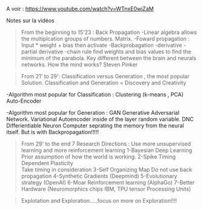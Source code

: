 A voir : https://www.youtube.com/watch?v=WTnxE0wjZaM

Notes sur la vidéos 

> From the beginning to 15'23 : Back Propagation 
-Linear algebra allows the multiplcation groups of numbers. Matrix. 
-Foward propagation : Input * weight + bias then activate 
-Backprobagation 
	-derivative 
	-partial derivative 
	-chain rule 
find weights and bias values to find the minimum of the parabola. 
Key different between the brain and neurals networks. How the mind works? Steven Pinker 


> From 21' to 29': Classification versus Generation , the most popular Solution. 
Classification and Generation = Discovery and Creativity 

-Algorithm most popular for Classification : 
Clustering (k-means , PCA) 
Auto-Encoder 

-Algorithm most popular for Generation : 
GAN Generative Adversarial Network.
Variational Autoencoder inside of the layer random variable. 
DNC Differientiable Neuron Computer seprating the memory from the neural itself. But is with Backpropagation!!!!!

> From 29' to the end 
7 Research Directions : 
Use more unsupervised learning and more reinforcement learning 
1-Bayesian Deep Learning
Prior assumption of how the world is working. 
2-Spike Timing Dependent Plasticity  
Take timing in consideration 
3-Self Organizing Map 
Do not use back propagation 
4-Synthetic Gradients (Deepmind) 
5-Evolutionary strategy (OpenAI)
6-Moar Reinforcement learning (AlphaGo)
7-Better Hardware (Neuromorphics chips IBM, TPU tensor Processing Units)

> Explotation and Exploration.....focus on more on Exploration!!!! 

